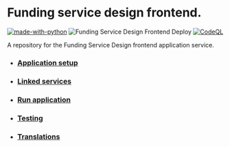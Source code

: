 # Funding service design frontend.

[![made-with-python](https://img.shields.io/badge/Made%20with-Python-1f425f.svg)](https://www.python.org/)
![Funding Service Design Frontend Deploy](https://github.com/communitiesuk/funding-service-design-frontend/actions/workflows/govcloud.yml/badge.svg)
[![CodeQL](https://github.com/communitiesuk/funding-service-design-frontend/actions/workflows/codeql-analysis.yml/badge.svg)](https://github.com/communitiesuk/funding-service-design-frontend/actions/workflows/codeql-analysis.yml)

A repository for the Funding Service Design frontend application service.

- ### [Application setup](docs/setup.md)
- ### [Linked services](docs/linked_services.md)
- ### [Run application](docs/run.md)
- ### [Testing](docs/testing)
- ### [Translations](docs/translations.md)
